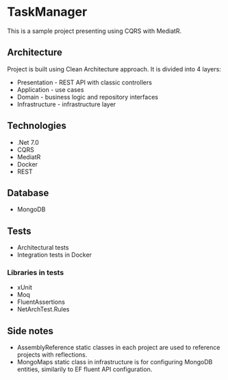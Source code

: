 # TaskManager
This is a sample project presenting using CQRS with MediatR.

## Architecture
Project is built using Clean Architecture approach. It is divided into 4 layers:
* Presentation - REST API with classic controllers
* Application - use cases
* Domain - business logic and repository interfaces
* Infrastructure - infrastructure layer

## Technologies
* .Net 7.0
* CQRS
* MediatR
* Docker
* REST

## Database
* MongoDB

## Tests
* Architectural tests
* Integration tests in Docker
 
### Libraries in tests
* xUnit
* Moq
* FluentAssertions
* NetArchTest.Rules

## Side notes
* AssemblyReference static classes in each project are used to reference projects with reflections.
* MongoMaps static class in infrastructure is for configuring MongoDB entities, similarily to EF fluent API configuration.